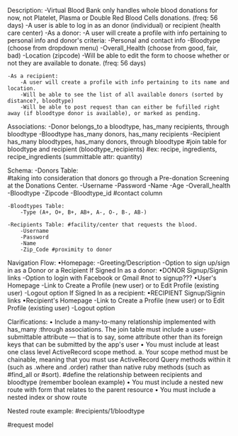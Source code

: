 Description:
    -Virtual Blood Bank only handles whole blood donations for now, not Platelet, Plasma or Double Red Blood Cells donations. (freq: 56 days)
    -A user is able to log in as an donor (individual) or recipient (health care center)
    -As a donor:
        -A user will create a profile with info pertaining to personal info and donor's criteria:
            -Personal and contact info
            -Bloodtype (choose from dropdown menu)
            -Overall_Health (choose from good, fair, bad)
            -Location (zipcode)
        -Will be able to edit the form to choose whether or not they are available to donate. (freq: 56 days)

    -As a recipient:
        -A user will create a profile with info pertaining to its name and location.
        -Will be able to see the list of all available donors (sorted by distance?, bloodtype)
        -Will be able to post request than can either be fufilled right away (if bloodtype donor is available), or marked as pending.

Associations:
    -Donor belongs_to a bloodtype, has_many recipients, through bloodtype
    -Bloodtype has_many donors, has_many recipients
    -Recipient has_many bloodtypes, has_many donors, through bloodtype
     #join table for bloodtype and recipient (bloodtype_recipients)
     #ex: recipe, ingredients, recipe_ingredients (summittable attr: quantity)

Schema:
    -Donors Table:  
    #taking into consideration that donors go through a Pre-donation Screening at the Donations Center.
        -Username
        -Password
        -Name
        -Age
        -Overall_health 
        -Bloodtype
        -Zipcode
        -Bloodtype_id
        #contact column

    -Bloodtypes Table:
        -Type (A+, O+, B+, AB+, A-, O-, B-, AB-)

    -Recipients Table: #facility/center that requests the blood.
        -Username
        -Password
        -Name
        -Zip_Code #proximity to donor

Navigation Flow:
    •Homepage:
    -Greeting/Description
    -Option to sign up/sign in as a Donor or a Recipient
    If Signed In as a donor:
        •DONOR Signup/Signin links
        -Option to login with Facebook or Gmail #not to signup???
            •User's Homepage
            -Link to Create a Profile (new user) or to Edit Profile (existing user)
            -Logout option
    If Signed In as a recipient:
        •RECIPIENT Signup/Signin links
            •Recipient's Homepage
            -Link to Create a Profile (new user) or to Edit Profile (existing user)
            -Logout option

Clarifications:
    • Include a many-to-many relationship implemented with has_many :through associations. The join table must include a user-submittable attribute — that is to say, some attribute other than its foreign keys that can be submitted by the app's user
    • You must include at least one class level ActiveRecord scope method. 
        a. Your scope method must be chainable, meaning that you must use ActiveRecord Query methods within it (such as .where and .order) rather than native ruby methods (such as #find_all or #sort). #define the relationship between recipients and bloodtype (remember boolean example)
    • You must include a nested new route with form that relates to the parent resource
    • You must include a nested index or show route


  Nested route example:
    #recipients/1/bloodtype

#request model